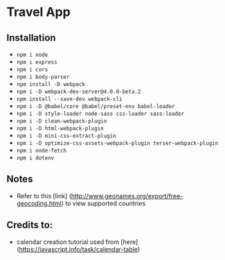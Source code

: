 # Travel App

## Installation
* `npm i node`
* `npm i express`
* `npm i cors`
* `npm i body-parser`
* `npm install -D webpack`
* `npm i -D webpack-dev-server@4.0.0-beta.2`
* `npm install --save-dev webpack-cli`
* `npm i -D @babel/core @babel/preset-env babel-loader`
* `npm i -D style-loader node-sass css-loader sass-loader`
* `npm i -D clean-webpack-plugin`
* `npm i -D html-webpack-plugin`
* `npm i -D mini-css-extract-plugin`
* `npm i -D optimize-css-assets-webpack-plugin terser-webpack-plugin`
* `npm i node-fetch`
* `npm i dotenv`

## Notes
* Refer to this [link] (http://www.geonames.org/export/free-geocoding.html) to view supported countries


## Credits to:
* calendar creation tutorial used from [here] (https://javascript.info/task/calendar-table)